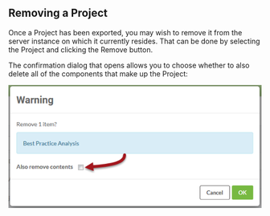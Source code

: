 ## Removing a Project ##

Once a Project has been exported, you may wish to remove it from the server instance on which it currently resides. That can be done by selecting the Project and clicking the Remove button.

The confirmation dialog that opens allows you to choose whether to also delete all of the components that make up the Project:

![](./Images/Img5.010.RemoveAProject.png)



